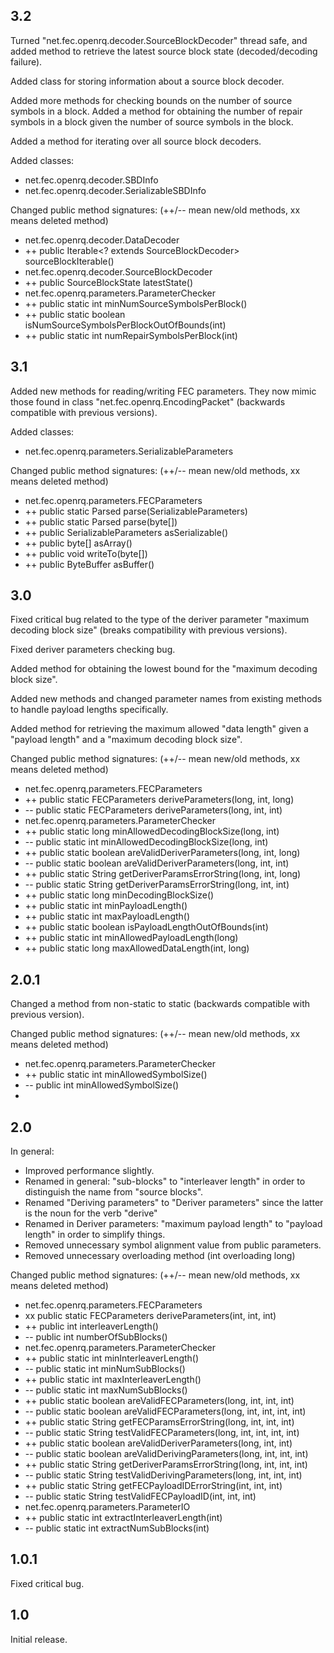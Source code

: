 ## 3.2

Turned "net.fec.openrq.decoder.SourceBlockDecoder" thread safe, and added
method to retrieve the latest source block state (decoded/decoding failure).

Added class for storing information about a source block decoder.

Added more methods for checking bounds on the number of source symbols in a
block. Added a method for obtaining the number of repair symbols in a block
given the number of source symbols in the block.

Added a method for iterating over all source block decoders.

Added classes:
* net.fec.openrq.decoder.SBDInfo
* net.fec.openrq.decoder.SerializableSBDInfo

Changed public method signatures:
(++/-- mean new/old methods, xx means deleted method)
* net.fec.openrq.decoder.DataDecoder
 * ++ public Iterable<? extends SourceBlockDecoder> sourceBlockIterable()
* net.fec.openrq.decoder.SourceBlockDecoder
 * ++ public SourceBlockState latestState()
* net.fec.openrq.parameters.ParameterChecker
 * ++ public static int minNumSourceSymbolsPerBlock()
 * ++ public static boolean isNumSourceSymbolsPerBlockOutOfBounds(int)
 * ++ public static int numRepairSymbolsPerBlock(int)

## 3.1

Added new methods for reading/writing FEC parameters. They now mimic those
found in class "net.fec.openrq.EncodingPacket" (backwards compatible with
previous versions).

Added classes:
* net.fec.openrq.parameters.SerializableParameters

Changed public method signatures:
(++/-- mean new/old methods, xx means deleted method)
* net.fec.openrq.parameters.FECParameters
 * ++ public static Parsed<FECParameters> parse(SerializableParameters)
 * ++ public static Parsed<FECParameters> parse(byte[])
 * ++ public SerializableParameters asSerializable()
 * ++ public byte[] asArray()
 * ++ public void writeTo(byte[])
 * ++ public ByteBuffer asBuffer()

## 3.0

Fixed critical bug related to the type of the deriver parameter "maximum
decoding block size" (breaks compatibility with previous versions).

Fixed deriver parameters checking bug.

Added method for obtaining the lowest bound for the "maximum decoding block
size".

Added new methods and changed parameter names from existing methods to handle
payload lengths specifically.

Added method for retrieving the maximum allowed "data length" given a "payload
length" and a "maximum decoding block size".

Changed public method signatures:
(++/-- mean new/old methods, xx means deleted method)
* net.fec.openrq.parameters.FECParameters
 * ++ public static FECParameters deriveParameters(long, int, long)
 * -- public static FECParameters deriveParameters(long, int, int)
* net.fec.openrq.parameters.ParameterChecker
 * ++ public static long minAllowedDecodingBlockSize(long, int)
 * -- public static int minAllowedDecodingBlockSize(long, int)
 * ++ public static boolean areValidDeriverParameters(long, int, long)
 * -- public static boolean areValidDeriverParameters(long, int, int)
 * ++ public static String getDeriverParamsErrorString(long, int, long)
 * -- public static String getDeriverParamsErrorString(long, int, int)
 * ++ public static long minDecodingBlockSize()
 * ++ public static int minPayloadLength()
 * ++ public static int maxPayloadLength()
 * ++ public static boolean isPayloadLengthOutOfBounds(int)
 * ++ public static int minAllowedPayloadLength(long)
 * ++ public static long maxAllowedDataLength(int, long)

## 2.0.1

Changed a method from non-static to static (backwards compatible with previous
version).

Changed public method signatures:
(++/-- mean new/old methods, xx means deleted method)
* net.fec.openrq.parameters.ParameterChecker
 * ++ public static int minAllowedSymbolSize()
 * -- public int minAllowedSymbolSize()
 * 


## 2.0

In general:
- Improved performance slightly.
- Renamed in general: "sub-blocks" to "interleaver length" in order to
distinguish the name from "source blocks".
- Renamed "Deriving parameters" to "Deriver parameters" since the latter is the
noun for the verb "derive"
- Renamed in Deriver parameters: "maximum payload length" to "payload length" in
order to simplify things.
- Removed unnecessary symbol alignment value from public parameters.
- Removed unnecessary overloading method (int overloading long)

Changed public method signatures:
(++/-- mean new/old methods, xx means deleted method)
* net.fec.openrq.parameters.FECParameters
 * xx public static FECParameters deriveParameters(int, int, int)
 * ++ public int interleaverLength()
 * -- public int numberOfSubBlocks()
* net.fec.openrq.parameters.ParameterChecker
 * ++ public static int minInterleaverLength()
 * -- public static int minNumSubBlocks()
 * ++ public static int maxInterleaverLength()
 * -- public static int maxNumSubBlocks()
 * ++ public static boolean areValidFECParameters(long, int, int, int)
 * -- public static boolean areValidFECParameters(long, int, int, int, int)
 * ++ public static String getFECParamsErrorString(long, int, int, int)
 * -- public static String testValidFECParameters(long, int, int, int, int)
 * ++ public static boolean areValidDeriverParameters(long, int, int)
 * -- public static boolean areValidDerivingParameters(long, int, int, int)
 * ++ public static String getDeriverParamsErrorString(long, int, int, int)
 * -- public static String testValidDerivingParameters(long, int, int, int)
 * ++ public static String getFECPayloadIDErrorString(int, int, int)
 * -- public static String testValidFECPayloadID(int, int, int)
* net.fec.openrq.parameters.ParameterIO
 * ++ public static int extractInterleaverLength(int)
 * -- public static int extractNumSubBlocks(int)


## 1.0.1

Fixed critical bug.


## 1.0

Initial release.
